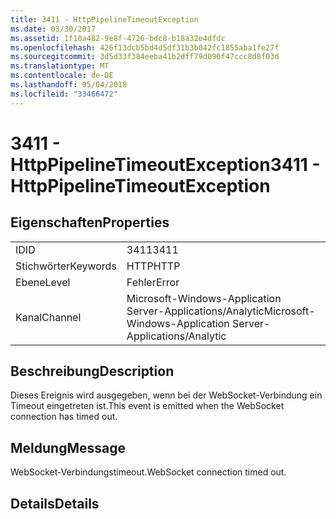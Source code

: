 ```yaml
---
title: 3411 - HttpPipelineTimeoutException
ms.date: 03/30/2017
ms.assetid: 1f10a482-9e8f-4726-bdc8-b18a32e4dfdc
ms.openlocfilehash: 426f13dcb5bd4d5df31b3b042fc1855aba1fe27f
ms.sourcegitcommit: 3d5d33f384eeba41b2dff79d096f47ccc8d8f03d
ms.translationtype: MT
ms.contentlocale: de-DE
ms.lasthandoff: 05/04/2018
ms.locfileid: "33466472"
---
```

# <a name="3411---httppipelinetimeoutexception"></a><span data-ttu-id="f0612-102">3411 - HttpPipelineTimeoutException</span><span class="sxs-lookup"><span data-stu-id="f0612-102">3411 - HttpPipelineTimeoutException</span></span>
## <a name="properties"></a><span data-ttu-id="f0612-103">Eigenschaften</span><span class="sxs-lookup"><span data-stu-id="f0612-103">Properties</span></span>  
  
|||  
|-|-|  
|<span data-ttu-id="f0612-104">ID</span><span class="sxs-lookup"><span data-stu-id="f0612-104">ID</span></span>|<span data-ttu-id="f0612-105">3411</span><span class="sxs-lookup"><span data-stu-id="f0612-105">3411</span></span>|  
|<span data-ttu-id="f0612-106">Stichwörter</span><span class="sxs-lookup"><span data-stu-id="f0612-106">Keywords</span></span>|<span data-ttu-id="f0612-107">HTTP</span><span class="sxs-lookup"><span data-stu-id="f0612-107">HTTP</span></span>|  
|<span data-ttu-id="f0612-108">Ebene</span><span class="sxs-lookup"><span data-stu-id="f0612-108">Level</span></span>|<span data-ttu-id="f0612-109">Fehler</span><span class="sxs-lookup"><span data-stu-id="f0612-109">Error</span></span>|  
|<span data-ttu-id="f0612-110">Kanal</span><span class="sxs-lookup"><span data-stu-id="f0612-110">Channel</span></span>|<span data-ttu-id="f0612-111">Microsoft-Windows-Application Server-Applications/Analytic</span><span class="sxs-lookup"><span data-stu-id="f0612-111">Microsoft-Windows-Application Server-Applications/Analytic</span></span>|  
  
## <a name="description"></a><span data-ttu-id="f0612-112">Beschreibung</span><span class="sxs-lookup"><span data-stu-id="f0612-112">Description</span></span>  
 <span data-ttu-id="f0612-113">Dieses Ereignis wird ausgegeben, wenn bei der WebSocket-Verbindung ein Timeout eingetreten ist.</span><span class="sxs-lookup"><span data-stu-id="f0612-113">This event is emitted when the WebSocket connection has timed out.</span></span>  
  
## <a name="message"></a><span data-ttu-id="f0612-114">Meldung</span><span class="sxs-lookup"><span data-stu-id="f0612-114">Message</span></span>  
 <span data-ttu-id="f0612-115">WebSocket-Verbindungstimeout.</span><span class="sxs-lookup"><span data-stu-id="f0612-115">WebSocket connection timed out.</span></span>  
  
## <a name="details"></a><span data-ttu-id="f0612-116">Details</span><span class="sxs-lookup"><span data-stu-id="f0612-116">Details</span></span>
